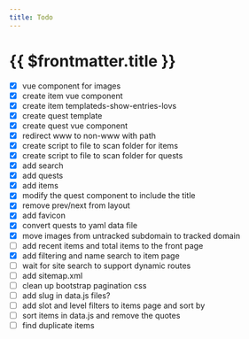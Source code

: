 ```yaml
---
title: Todo
---
```

# {{ $frontmatter.title }}

- [x] vue component for images
- [x] create item vue component
- [x] create item templateds-show-entries-lovs
- [x] create quest template
- [x] create quest vue component
- [x] redirect www to non-www with path
- [x] create script to file to scan folder for items
- [x] create script to file to scan folder for quests
- [x] add search
- [x] add quests
- [x] add items
- [x] modify the quest component to include the title
- [x] remove prev/next from layout
- [x] add favicon
- [x] convert quests to yaml data file
- [x] move images from untracked subdomain to tracked domain
- [ ] add recent items and total items to the front page
- [x] add filtering and name search to item page
- [ ] wait for site search to support dynamic routes
- [ ] add sitemap.xml
- [ ] clean up bootstrap pagination css
- [ ] add slug in data.js files?
- [ ] add slot and level filters to items page and sort by
- [ ] sort items in data.js and remove the quotes
- [ ] find duplicate items
